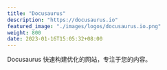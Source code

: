 ```yaml
---
title: "Docusaurus"
description: "https://docusaurus.io"
featured_image: "./images/logos/docusaurus.io.png"
weight: 800
date: 2023-01-16T15:05:32+08:00
---
```


Docusaurus 快速构建优化的网站，专注于您的内容。